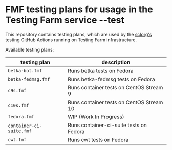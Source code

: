 # FMF testing plans for usage in the Testing Farm service --test

This repository contains testing plans, which are used by the [sclorg's](https://github.com/sclorg/) testing GitHub Actions running on Testing Farm infrastructure.

Available testing plans:

| testing plan             | description                                     |
|--------------------------|-------------------------------------------------|
| `betka-bot.fmf`          | Runs betka tests on Fedora                      |
| `betka-fedmsg.fmf`       | Runs betka-fedmsg tests on Fedora               |
| `c9s.fmf`                | Runs container tests on CentOS Stream 9         |
| `c10s.fmf`               | Runs container tests on CentOS Stream 10        |
| `fedora.fmf`             | WIP (Work In Progress)                          |
| `container-ci-suite.fmf` | Runs container-ci-suite tests on Fedora         |
| `cwt.fmf`                | Runs cwt tests on Fedora                        |
